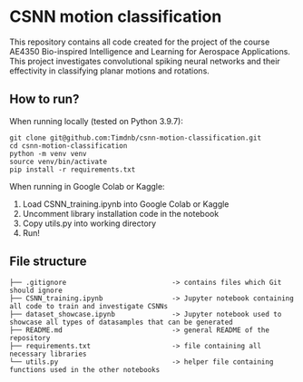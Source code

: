 # CSNN motion classification
This repository contains all code created for the project of the course AE4350 Bio-inspired Intelligence and Learning for Aerospace Applications. This project investigates convolutional spiking neural networks and their effectivity in classifying planar motions and rotations. 

## How to run?
When running locally (tested on Python 3.9.7):

```
git clone git@github.com:Timdnb/csnn-motion-classification.git
cd csnn-motion-classification
python -m venv venv
source venv/bin/activate
pip install -r requirements.txt
```

When running in Google Colab or Kaggle:
1. Load CSNN_training.ipynb into Google Colab or Kaggle
2. Uncomment library installation code in the notebook
3. Copy utils.py into working directory
4. Run!

## File structure
```
├── .gitignore                          -> contains files which Git should ignore
├── CSNN_training.ipynb                 -> Jupyter notebook containing all code to train and investigate CSNNs
├── dataset_showcase.ipynb              -> Jupyter notebook used to showcase all types of datasamples that can be generated
├── README.md                           -> general README of the repository
├── requirements.txt                    -> file containing all necessary libraries
└── utils.py                            -> helper file containing functions used in the other notebooks
```